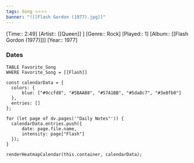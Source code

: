 ```yaml
---
tags: Song ⭐⭐⭐⭐ 
banner: "![[Flash Gordon (1977).jpg]]"
---
```

[Time:: 2:49]
[Artist:: [[Queen]] ]
[Genre:: Rock]
[Played:: 1]
[Album:: [[Flash Gordon (1977)]]]
[Year:: 1977]
### Dates
````dataview
TABLE Favorite_Song
WHERE Favorite_Song = [[Flash]]
````
  ```dataviewjs
const calendarData = { 
	colors: { 
		blue: ["#9ccfd8", "#5BAAB8", "#57A1BB", "#5da8c7", "#3e8fb0"] 
	}, 
	entries: [] 
}; 

for (let page of dv.pages('"Daily Notes"')) { 
	calendarData.entries.push({ 
		date: page.file.name, 
		intensity: page["Flash"]
	}); 
} 

renderHeatmapCalendar(this.container, calendarData);
```
